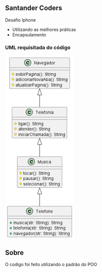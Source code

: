 ## Santander Coders

Desafio Iphone
- Utilizando as melhores práticas
- Encapsulamento
<h3> UML requisitada do código </h3>
<img src="diagrama.png"/>

## Sobre
O codigo foi feito utilizando o padrão do POO